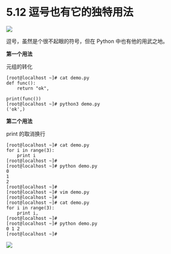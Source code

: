# 5.12 逗号也有它的独特用法
![](https://image.iswbm.com/20200804124133.png)

逗号，虽然是个很不起眼的符号，但在 Python 中也有他的用武之地。

**第一个用法**

元组的转化

```shell
[root@localhost ~]# cat demo.py 
def func():
    return "ok",

print(func())
[root@localhost ~]# python3 demo.py 
('ok',)
```

**第二个用法**

print 的取消换行

```shell
[root@localhost ~]# cat demo.py 
for i in range(3):
    print i
[root@localhost ~]# 
[root@localhost ~]# python demo.py 
0
1
2
[root@localhost ~]# 
[root@localhost ~]# vim demo.py 
[root@localhost ~]# 
[root@localhost ~]# cat demo.py 
for i in range(3):
    print i,
[root@localhost ~]# 
[root@localhost ~]# python demo.py 
0 1 2
[root@localhost ~]#
```



![](https://image.iswbm.com/20200607174235.png)
